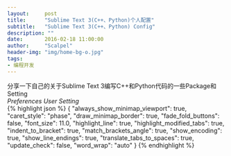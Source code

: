 ```yaml
---
layout:     post
title:      "Sublime Text 3(C++、Python)个人配置"
subtitle:   "Sublime Text 3(C++、Python) Config"
description: ""
date:       2016-02-18 11:00:00
author:     "Scalpel"
header-img: "img/home-bg-o.jpg"
tags:
- 编程开发
---
```

分享一下自己的关于Sublime Text 3编写C++和Python代码的一些Package和Setting  
*Preferences User Setting*  
{% highlight json %}
{
    "always_show_minimap_viewport": true,
    "caret_style": "phase",
    "draw_minimap_border": true,
    "fade_fold_buttons": false,
    "font_size": 11.0,
    "highlight_line": true,
    "highlight_modified_tabs": true,
    "indent_to_bracket": true,
    "match_brackets_angle": true,
    "show_encoding": true,
    "show_line_endings": true,
    "translate_tabs_to_spaces": true,
    "update_check": false,
    "word_wrap": "auto"
}
{% endhighlight %}  
